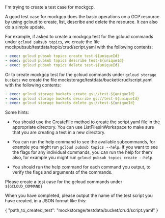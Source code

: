 I'm trying to create a test case for mockgcp.

A good test case for mockgcp does the basic operations on a GCP resource by using gcloud to create, list, describe and delete the resource.  It can also do a simple update.

For example, if asked to create a mockgcp test for the gcloud commands under `gcloud pubsub topics`, we create the file mockpubsub/testdata/topic/crud/script.yaml with the following contents:

```script.yaml
- exec: gcloud pubsub topics create test-${uniqueId}
- exec: gcloud pubsub topics describe test-${uniqueId}
- exec: gcloud pubsub topics delete test-${uniqueId}
```

Or to create mockgcp test for the gcloud commands under `gcloud storage buckets` we create the file mockstorage/testdata/bucket/crud/script.yaml with the following contents:

```script.yaml
- exec: gcloud storage buckets create gs://test-${uniqueId}
- exec: gcloud storage buckets describe gs://test-${uniqueId}
- exec: gcloud storage buckets delete gs://test-${uniqueId}
```

Some hints:

* You should use the CreateFile method to create the script.yaml file in the appropriate directory.  You can use ListFilesInWorkspace to make sure that you are creating a test in a new directory.

* You can run the help command to see the available subcommands, for example you might run `gcloud pubsub topics --help`.  If you want to see the flags for any individual commands, you can run the help for them also, for example you might run `gcloud pubsub topics create --help`.

* You should run the help command for each command you output, to verify the flags and arguments of the commands.

Please create a test case for the gcloud commands under `${GCLOUD_COMMAND}`

When you have completed, please output the name of the test script you have created, in a JSON format like this:

{ "path_to_created_test": "mockstorage/testdata/bucket/crud/script.yaml" }